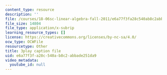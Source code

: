 ```yaml
---
content_type: resource
description: ''
file: /courses/18-06sc-linear-algebra-fall-2011/e6a77f3fa28c540ab8c2abbade251da9_qEBi0K5wfOs.vtt
file_size: 14804
file_type: application/x-subrip
learning_resource_types: []
license: https://creativecommons.org/licenses/by-nc-sa/4.0/
ocw_type: OCWFile
resourcetype: Other
title: 3play caption file
uid: e6a77f3f-a28c-540a-b8c2-abbade251da9
video_metadata:
  youtube_id: null
---
```

